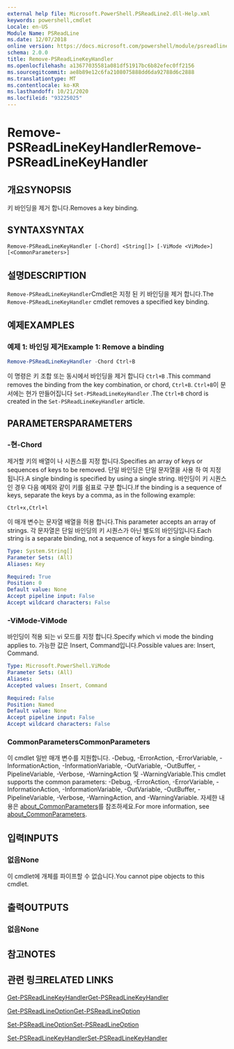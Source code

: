 ```yaml
---
external help file: Microsoft.PowerShell.PSReadLine2.dll-Help.xml
keywords: powershell,cmdlet
Locale: en-US
Module Name: PSReadLine
ms.date: 12/07/2018
online version: https://docs.microsoft.com/powershell/module/psreadline/remove-psreadlinekeyhandler?view=powershell-7.1&WT.mc_id=ps-gethelp
schema: 2.0.0
title: Remove-PSReadLineKeyHandler
ms.openlocfilehash: a13677035581a081df51917bc6b82efec0ff2156
ms.sourcegitcommit: ae8b89e12c6fa2108075888dd6da92788d6c2888
ms.translationtype: MT
ms.contentlocale: ko-KR
ms.lasthandoff: 10/21/2020
ms.locfileid: "93225025"
---
```

# <span data-ttu-id="7836a-103">Remove-PSReadLineKeyHandler</span><span class="sxs-lookup"><span data-stu-id="7836a-103">Remove-PSReadLineKeyHandler</span></span>

## <span data-ttu-id="7836a-104">개요</span><span class="sxs-lookup"><span data-stu-id="7836a-104">SYNOPSIS</span></span>
<span data-ttu-id="7836a-105">키 바인딩을 제거 합니다.</span><span class="sxs-lookup"><span data-stu-id="7836a-105">Removes a key binding.</span></span>

## <span data-ttu-id="7836a-106">SYNTAX</span><span class="sxs-lookup"><span data-stu-id="7836a-106">SYNTAX</span></span>

```
Remove-PSReadLineKeyHandler [-Chord] <String[]> [-ViMode <ViMode>] [<CommonParameters>]
```

## <span data-ttu-id="7836a-107">설명</span><span class="sxs-lookup"><span data-stu-id="7836a-107">DESCRIPTION</span></span>

<span data-ttu-id="7836a-108">`Remove-PSReadLineKeyHandler`Cmdlet은 지정 된 키 바인딩을 제거 합니다.</span><span class="sxs-lookup"><span data-stu-id="7836a-108">The `Remove-PSReadLineKeyHandler` cmdlet removes a specified key binding.</span></span>

## <span data-ttu-id="7836a-109">예제</span><span class="sxs-lookup"><span data-stu-id="7836a-109">EXAMPLES</span></span>

### <span data-ttu-id="7836a-110">예제 1: 바인딩 제거</span><span class="sxs-lookup"><span data-stu-id="7836a-110">Example 1: Remove a binding</span></span>

```powershell
Remove-PSReadLineKeyHandler -Chord Ctrl+B
```

<span data-ttu-id="7836a-111">이 명령은 키 조합 또는 동시에서 바인딩을 제거 합니다 `Ctrl+B` .</span><span class="sxs-lookup"><span data-stu-id="7836a-111">This command removes the binding from the key combination, or chord, `Ctrl+B`.</span></span> <span data-ttu-id="7836a-112">`Ctrl+B`이 문서에는 현가 만들어집니다 `Set-PSReadLineKeyHandler` .</span><span class="sxs-lookup"><span data-stu-id="7836a-112">The `Ctrl+B` chord is created in the `Set-PSReadLineKeyHandler` article.</span></span>

## <span data-ttu-id="7836a-113">PARAMETERS</span><span class="sxs-lookup"><span data-stu-id="7836a-113">PARAMETERS</span></span>

### <span data-ttu-id="7836a-114">-현</span><span class="sxs-lookup"><span data-stu-id="7836a-114">-Chord</span></span>

<span data-ttu-id="7836a-115">제거할 키의 배열이 나 시퀀스를 지정 합니다.</span><span class="sxs-lookup"><span data-stu-id="7836a-115">Specifies an array of keys or sequences of keys to be removed.</span></span> <span data-ttu-id="7836a-116">단일 바인딩은 단일 문자열을 사용 하 여 지정 됩니다.</span><span class="sxs-lookup"><span data-stu-id="7836a-116">A single binding is specified by using a single string.</span></span> <span data-ttu-id="7836a-117">바인딩이 키 시퀀스 인 경우 다음 예제와 같이 키를 쉼표로 구분 합니다.</span><span class="sxs-lookup"><span data-stu-id="7836a-117">If the binding is a sequence of keys, separate the keys by a comma, as in the following example:</span></span>

`Ctrl+x,Ctrl+l`

<span data-ttu-id="7836a-118">이 매개 변수는 문자열 배열을 허용 합니다.</span><span class="sxs-lookup"><span data-stu-id="7836a-118">This parameter accepts an array of strings.</span></span> <span data-ttu-id="7836a-119">각 문자열은 단일 바인딩의 키 시퀀스가 아닌 별도의 바인딩입니다.</span><span class="sxs-lookup"><span data-stu-id="7836a-119">Each string is a separate binding, not a sequence of keys for a single binding.</span></span>

```yaml
Type: System.String[]
Parameter Sets: (All)
Aliases: Key

Required: True
Position: 0
Default value: None
Accept pipeline input: False
Accept wildcard characters: False
```

### <span data-ttu-id="7836a-120">-ViMode</span><span class="sxs-lookup"><span data-stu-id="7836a-120">-ViMode</span></span>

<span data-ttu-id="7836a-121">바인딩이 적용 되는 vi 모드를 지정 합니다.</span><span class="sxs-lookup"><span data-stu-id="7836a-121">Specify which vi mode the binding applies to.</span></span> <span data-ttu-id="7836a-122">가능한 값은 Insert, Command입니다.</span><span class="sxs-lookup"><span data-stu-id="7836a-122">Possible values are: Insert, Command.</span></span>

```yaml
Type: Microsoft.PowerShell.ViMode
Parameter Sets: (All)
Aliases:
Accepted values: Insert, Command

Required: False
Position: Named
Default value: None
Accept pipeline input: False
Accept wildcard characters: False
```

### <span data-ttu-id="7836a-123">CommonParameters</span><span class="sxs-lookup"><span data-stu-id="7836a-123">CommonParameters</span></span>

<span data-ttu-id="7836a-124">이 cmdlet 일반 매개 변수를 지원합니다. -Debug, -ErrorAction, -ErrorVariable, -InformationAction, -InformationVariable, -OutVariable, -OutBuffer, -PipelineVariable, -Verbose, -WarningAction 및 -WarningVariable.</span><span class="sxs-lookup"><span data-stu-id="7836a-124">This cmdlet supports the common parameters: -Debug, -ErrorAction, -ErrorVariable, -InformationAction, -InformationVariable, -OutVariable, -OutBuffer, -PipelineVariable, -Verbose, -WarningAction, and -WarningVariable.</span></span> <span data-ttu-id="7836a-125">자세한 내용은 [about_CommonParameters](http://go.microsoft.com/fwlink/?LinkID=113216)를 참조하세요.</span><span class="sxs-lookup"><span data-stu-id="7836a-125">For more information, see [about_CommonParameters](http://go.microsoft.com/fwlink/?LinkID=113216).</span></span>

## <span data-ttu-id="7836a-126">입력</span><span class="sxs-lookup"><span data-stu-id="7836a-126">INPUTS</span></span>

### <span data-ttu-id="7836a-127">없음</span><span class="sxs-lookup"><span data-stu-id="7836a-127">None</span></span>

<span data-ttu-id="7836a-128">이 cmdlet에 개체를 파이프할 수 없습니다.</span><span class="sxs-lookup"><span data-stu-id="7836a-128">You cannot pipe objects to this cmdlet.</span></span>

## <span data-ttu-id="7836a-129">출력</span><span class="sxs-lookup"><span data-stu-id="7836a-129">OUTPUTS</span></span>

### <span data-ttu-id="7836a-130">없음</span><span class="sxs-lookup"><span data-stu-id="7836a-130">None</span></span>

## <span data-ttu-id="7836a-131">참고</span><span class="sxs-lookup"><span data-stu-id="7836a-131">NOTES</span></span>

## <span data-ttu-id="7836a-132">관련 링크</span><span class="sxs-lookup"><span data-stu-id="7836a-132">RELATED LINKS</span></span>

[<span data-ttu-id="7836a-133">Get-PSReadLineKeyHandler</span><span class="sxs-lookup"><span data-stu-id="7836a-133">Get-PSReadLineKeyHandler</span></span>](Get-PSReadLineKeyHandler.md)

[<span data-ttu-id="7836a-134">Get-PSReadLineOption</span><span class="sxs-lookup"><span data-stu-id="7836a-134">Get-PSReadLineOption</span></span>](Get-PSReadLineOption.md)

[<span data-ttu-id="7836a-135">Set-PSReadLineOption</span><span class="sxs-lookup"><span data-stu-id="7836a-135">Set-PSReadLineOption</span></span>](Set-PSReadLineOption.md)

[<span data-ttu-id="7836a-136">Set-PSReadLineKeyHandler</span><span class="sxs-lookup"><span data-stu-id="7836a-136">Set-PSReadLineKeyHandler</span></span>](Set-PSReadLineKeyHandler.md)

